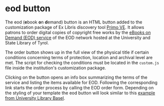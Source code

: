 # eod button
The eod (**e**book **o**n **d**emand) button is an HTML button added to the customization package of Ex Libris discovery tool [Primo VE](https://knowledge.exlibrisgroup.com/Primo/Product_Documentation/020Primo_VE/Primo_VE_(English)/010Getting_Started_with_Primo_VE/005Primo_VE_Overview). It allows patrons to order digital copies of copyright free works by the [eBooks on Demand (EOD) service](https://books2ebooks.eu/) of the EOD network hosted at the University and State Library of Tyrol.

The order button shows up in the full view of the physical title if certain conditions concerning terms of protection, location and archival level are met. The script for checking the conditions must be located in the `custom.js` file inside the institution's customization package.

Clicking on the button opens an info box summarizing the terms of the service and listing the items available for EOD. Following the corresponding link starts the order process by calling the EOD order form. Depending on the styling of your template the eod button will look similar to this [example from University Library Basel](https://basel.swisscovery.org/permalink/41SLSP_UBS/mmbbsj/alma9957024070105504).
